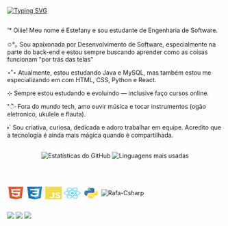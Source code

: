  <!--Mensagem-->
<p>
  <a href="https://git.io/typing-svg">
    <img src="https://readme-typing-svg.herokuapp.com?font=Hind&weight=500&size=30&duration=4000&pause=2000&color=8B4513&center=true&vCenter=true&random=false&width=560&height=59&lines=Ol%C3%A1!+Seja+bem-vindo(a)+ao+meu+GitHub+%F0%9F%91%8B" alt="Typing SVG">
  </a>
</p>


<!--Descrição-->
## 
‘* Oiiie! Meu nome é Estefany e sou estudante de Engenharia de Software. 

✩°｡ Sou apaixonada por Desenvolvimento de Software, especialmente na parte do back-end e estou sempre buscando aprender como as coisas funcionam "por trás das telas" 

⋆˚⋆ Atualmente, estou estudando Java e MySQL, mas também estou me especializando em com HTML, CSS, Python e React. 

⊹ Sempre estou estudando e evoluindo — inclusive faço cursos online.

*ੈ‧ Fora do mundo tech, amo ouvir música e tocar instrumentos (ogão eletronico, ukulele e flauta).

⬪ˊ Sou criativa, curiosa, dedicada e adoro trabalhar em equipe. Acredito que a tecnologia é ainda mais mágica quando é compartilhada.

<br>

 <!--Dashboard-->
<div align="center">
  <img src="https://github-readme-stats.vercel.app/api?username=EstefanyJesus&show_icons=true&include_all_commits=true&count_private=true&theme=transparent&hide_border=false&border_radius=10&title_color=8B4513&icon_color=8B4513&text_color=5C4033" height="150" alt="Estatísticas do GitHub" />
  <img src="https://github-readme-stats.vercel.app/api/top-langs?username=EstefanyJesus&layout=compact&langs_count=6&theme=transparent&hide_border=false&border_radius=10&title_color=8B4513&text_color=5C4033" height="150" alt="Linguagens mais usadas" />
</div>
<br>

  ##
  
 <!--Linguagem-->
<div style="display: inline_block"><br>
  <img align="center" alt="Rafa-HTML" height="30" width="40" src="https://raw.githubusercontent.com/devicons/devicon/master/icons/html5/html5-original.svg">
  <img align="center" alt="Rafa-CSS" height="30" width="40" src="https://raw.githubusercontent.com/devicons/devicon/master/icons/css3/css3-original.svg">
  <img align="center" alt="Rafa-Js" height="30" width="40" src="https://raw.githubusercontent.com/devicons/devicon/master/icons/javascript/javascript-plain.svg">
  <img align="center" alt="Rafa-React" height="30" width="40" src="https://raw.githubusercontent.com/devicons/devicon/master/icons/react/react-original.svg">
  <img align="center" alt="Rafa-Python" height="30" width="40" src="https://raw.githubusercontent.com/devicons/devicon/master/icons/python/python-original.svg">
  <img align="center" alt="Rafa-Csharp" height="30" width="40" src="https://static.vecteezy.com/system/resources/previews/022/100/686/large_2x/java-logo-transparent-free-png.png">
</div>
  
  ##

 <!--Redes socias-->
<div> 
  <a href="https://www.instagram.com/estefany.caetanoo/" target="_blank"><img src="https://img.shields.io/badge/-Instagram-%23E4405F?style=for-the-badge&logo=instagram&logoColor=white" target="_blank"></a>
  <a href = "mailto:estefanycaetano2@gmail.com"><img src="https://img.shields.io/badge/-Gmail-%23333?style=for-the-badge&logo=gmail&logoColor=white" target="_blank"></a>
  <a href="https://www.linkedin.com/in/estefany-caetano-941310242/" target="_blank"><img src="https://img.shields.io/badge/-LinkedIn-%230077B5?style=for-the-badge&logo=linkedin&logoColor=white"   target="_blank"></a> 
</div>

